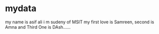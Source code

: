 mydata
======

my name is asif ali i m sudeny of MSIT my first love is Samreen, second is Amna and Third One is DAsh......
